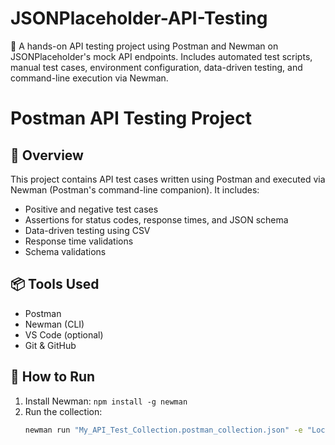 # JSONPlaceholder-API-Testing
📌 A hands-on API testing project using Postman and Newman on JSONPlaceholder's mock API endpoints. Includes automated test scripts, manual test cases, environment configuration, data-driven testing, and command-line execution via Newman.

# Postman API Testing Project

## 📌 Overview
This project contains API test cases written using Postman and executed via Newman (Postman's command-line companion). It includes:
- Positive and negative test cases
- Assertions for status codes, response times, and JSON schema
- Data-driven testing using CSV
- Response time validations
- Schema validations

## 📦 Tools Used
- Postman
- Newman (CLI)
- VS Code (optional)
- Git & GitHub

## 🚀 How to Run
1. Install Newman: `npm install -g newman`
2. Run the collection:
   ```bash
   newman run "My_API_Test_Collection.postman_collection.json" -e "Local Dev.postman_environment.json"

